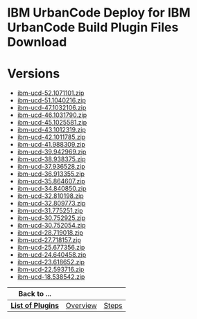 
IBM UrbanCode Deploy for IBM UrbanCode Build Plugin Files Download
==================================================================

# Versions

- [ibm-ucd-52.1071101.zip](https://raw.githubusercontent.com/osmsnbey/todelete2/main/files/UCB/ibmucd/ibm-ucd-52.1071101.zip)
- [ibm-ucd-51.1040216.zip](https://raw.githubusercontent.com/osmsnbey/todelete2/main/files/UCB/ibmucd/ibm-ucd-51.1040216.zip)
- [ibm-ucd-47.1032106.zip](https://raw.githubusercontent.com/osmsnbey/todelete2/main/files/UCB/ibmucd/ibm-ucd-47.1032106.zip)
- [ibm-ucd-46.1031790.zip](https://raw.githubusercontent.com/osmsnbey/todelete2/main/files/UCB/ibmucd/ibm-ucd-46.1031790.zip)
- [ibm-ucd-45.1025581.zip](https://raw.githubusercontent.com/osmsnbey/todelete2/main/files/UCB/ibmucd/ibm-ucd-45.1025581.zip)
- [ibm-ucd-43.1012319.zip](https://raw.githubusercontent.com/osmsnbey/todelete2/main/files/UCB/ibmucd/ibm-ucd-43.1012319.zip)
- [ibm-ucd-42.1011785.zip](https://raw.githubusercontent.com/osmsnbey/todelete2/main/files/UCB/ibmucd/ibm-ucd-42.1011785.zip)
- [ibm-ucd-41.988309.zip](https://raw.githubusercontent.com/osmsnbey/todelete2/main/files/UCB/ibmucd/ibm-ucd-41.988309.zip)
- [ibm-ucd-39.942969.zip](https://raw.githubusercontent.com/osmsnbey/todelete2/main/files/UCB/ibmucd/ibm-ucd-39.942969.zip)
- [ibm-ucd-38.938375.zip](https://raw.githubusercontent.com/osmsnbey/todelete2/main/files/UCB/ibmucd/ibm-ucd-38.938375.zip)
- [ibm-ucd-37.936528.zip](https://raw.githubusercontent.com/osmsnbey/todelete2/main/files/UCB/ibmucd/ibm-ucd-37.936528.zip)
- [ibm-ucd-36.913355.zip](https://raw.githubusercontent.com/osmsnbey/todelete2/main/files/UCB/ibmucd/ibm-ucd-36.913355.zip)
- [ibm-ucd-35.864607.zip](https://raw.githubusercontent.com/osmsnbey/todelete2/main/files/UCB/ibmucd/ibm-ucd-35.864607.zip)
- [ibm-ucd-34.840850.zip](https://raw.githubusercontent.com/osmsnbey/todelete2/main/files/UCB/ibmucd/ibm-ucd-34.840850.zip)
- [ibm-ucd-32.810198.zip](https://raw.githubusercontent.com/osmsnbey/todelete2/main/files/UCB/ibmucd/ibm-ucd-32.810198.zip)
- [ibm-ucd-32.809773.zip](https://raw.githubusercontent.com/osmsnbey/todelete2/main/files/UCB/ibmucd/ibm-ucd-32.809773.zip)
- [ibm-ucd-31.775251.zip](https://raw.githubusercontent.com/osmsnbey/todelete2/main/files/UCB/ibmucd/ibm-ucd-31.775251.zip)
- [ibm-ucd-30.752925.zip](https://raw.githubusercontent.com/osmsnbey/todelete2/main/files/UCB/ibmucd/ibm-ucd-30.752925.zip)
- [ibm-ucd-30.752054.zip](https://raw.githubusercontent.com/osmsnbey/todelete2/main/files/UCB/ibmucd/ibm-ucd-30.752054.zip)
- [ibm-ucd-28.719018.zip](https://raw.githubusercontent.com/osmsnbey/todelete2/main/files/UCB/ibmucd/ibm-ucd-28.719018.zip)
- [ibm-ucd-27.718157.zip](https://raw.githubusercontent.com/osmsnbey/todelete2/main/files/UCB/ibmucd/ibm-ucd-27.718157.zip)
- [ibm-ucd-25.677356.zip](https://raw.githubusercontent.com/osmsnbey/todelete2/main/files/UCB/ibmucd/ibm-ucd-25.677356.zip)
- [ibm-ucd-24.640458.zip](https://raw.githubusercontent.com/osmsnbey/todelete2/main/files/UCB/ibmucd/ibm-ucd-24.640458.zip)
- [ibm-ucd-23.618652.zip](https://raw.githubusercontent.com/osmsnbey/todelete2/main/files/UCB/ibmucd/ibm-ucd-23.618652.zip)
- [ibm-ucd-22.593716.zip](https://raw.githubusercontent.com/osmsnbey/todelete2/main/files/UCB/ibmucd/ibm-ucd-22.593716.zip)
- [ibm-ucd-18.538542.zip](https://raw.githubusercontent.com/osmsnbey/todelete2/main/files/UCB/ibmucd/ibm-ucd-18.538542.zip)

|Back to ...|||
| :---: | :---: | :---: |
|[**List of Plugins**](../../index.md)|[Overview](./overview.md)|[Steps](./steps.md)|
